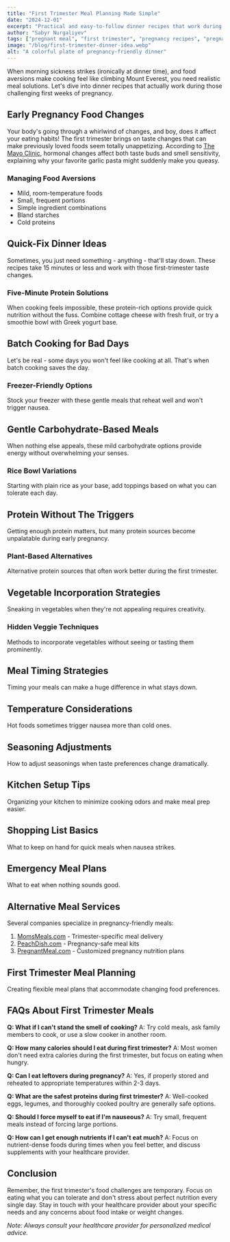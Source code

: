 ```yaml
---
title: "First Trimester Meal Planning Made Simple"
date: "2024-12-01"
excerpt: "Practical and easy-to-follow dinner recipes that work during early pregnancy, with realistic meal plans and solutions for common first-trimester challenges."
author: "Sabyr Nurgaliyev"
tags: ["pregnant meal", "first trimester", "pregnancy recipes", "pregnancy dinner"]
image: "/blog/first-trimester-dinner-idea.webp"
alt: "A colorful plate of pregnancy-friendly dinner"
---
```


When morning sickness strikes (ironically at dinner time), and food aversions make cooking feel like climbing Mount Everest, you need realistic meal solutions. Let's dive into dinner recipes that actually work during those challenging first weeks of pregnancy.

## Early Pregnancy Food Changes

Your body's going through a whirlwind of changes, and boy, does it affect your eating habits! The first trimester brings on taste changes that can make previously loved foods seem totally unappetizing. According to [The Mayo Clinic](https://www.mayoclinic.org), hormonal changes affect both taste buds and smell sensitivity, explaining why your favorite garlic pasta might suddenly make you queasy.

### Managing Food Aversions
- Mild, room-temperature foods
- Small, frequent portions
- Simple ingredient combinations
- Bland starches
- Cold proteins

## Quick-Fix Dinner Ideas

Sometimes, you just need something - anything - that'll stay down. These recipes take 15 minutes or less and work with those first-trimester taste changes.

### Five-Minute Protein Solutions

When cooking feels impossible, these protein-rich options provide quick nutrition without the fuss. Combine cottage cheese with fresh fruit, or try a smoothie bowl with Greek yogurt base.

## Batch Cooking for Bad Days

Let's be real - some days you won't feel like cooking at all. That's when batch cooking saves the day.

### Freezer-Friendly Options

Stock your freezer with these gentle meals that reheat well and won't trigger nausea.

## Gentle Carbohydrate-Based Meals

When nothing else appeals, these mild carbohydrate options provide energy without overwhelming your senses.

### Rice Bowl Variations

Starting with plain rice as your base, add toppings based on what you can tolerate each day.

## Protein Without The Triggers

Getting enough protein matters, but many protein sources become unpalatable during early pregnancy.

### Plant-Based Alternatives

Alternative protein sources that often work better during the first trimester.

## Vegetable Incorporation Strategies

Sneaking in vegetables when they're not appealing requires creativity.

### Hidden Veggie Techniques

Methods to incorporate vegetables without seeing or tasting them prominently.

## Meal Timing Strategies

Timing your meals can make a huge difference in what stays down.

## Temperature Considerations

Hot foods sometimes trigger nausea more than cold ones.

## Seasoning Adjustments

How to adjust seasonings when taste preferences change dramatically.

## Kitchen Setup Tips

Organizing your kitchen to minimize cooking odors and make meal prep easier.

## Shopping List Basics

What to keep on hand for quick meals when nausea strikes.

## Emergency Meal Plans

What to eat when nothing sounds good.

## Alternative Meal Services

Several companies specialize in pregnancy-friendly meals:

1. [MomsMeals.com](https://www.momsmeals.com) - Trimester-specific meal delivery
2. [PeachDish.com](https://www.peachdish.com) - Pregnancy-safe meal kits
3. [PregnantMeal.com](https://pregnantmeal.com/) - Customized pregnancy nutrition plans

## First Trimester Meal Planning

Creating flexible meal plans that accommodate changing food preferences.

## FAQs About First Trimester Meals

**Q: What if I can't stand the smell of cooking?**
A: Try cold meals, ask family members to cook, or use a slow cooker in another room.

**Q: How many calories should I eat during first trimester?**
A: Most women don't need extra calories during the first trimester, but focus on eating when hungry.

**Q: Can I eat leftovers during pregnancy?**
A: Yes, if properly stored and reheated to appropriate temperatures within 2-3 days.

**Q: What are the safest proteins during first trimester?**
A: Well-cooked eggs, legumes, and thoroughly cooked poultry are generally safe options.

**Q: Should I force myself to eat if I'm nauseous?**
A: Try small, frequent meals instead of forcing large portions.

**Q: How can I get enough nutrients if I can't eat much?**
A: Focus on nutrient-dense foods during times when you feel better, and discuss supplements with your healthcare provider.

## Conclusion

Remember, the first trimester's food challenges are temporary. Focus on eating what you can tolerate and don't stress about perfect nutrition every single day. Stay in touch with your healthcare provider about your specific needs and any concerns about food intake or weight changes.

*Note: Always consult your healthcare provider for personalized medical advice.*
